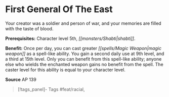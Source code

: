 ﻿---
cssclass: [feats]

---
# First General Of The East

Your creator was a soldier and person of war, and your memories are filled with the taste of blood.

**Prerequisites:** Character level 5th, _[[monsters/Shabti|shabti]]_.

**Benefit:** Once per day, you can cast greater _[[spells/Magic Weapon|magic weapon]]_ as a spell-like ability. You gain a second daily use at 9th level, and a third at 15th level. Only you can benefit from this spell-like ability; anyone else who wields the enchanted weapon gains no benefit from the spell. The caster level for this ability is equal to your character level.

**Source** AP 139
>[!tags_panel]- Tags
> #feat/racial, 